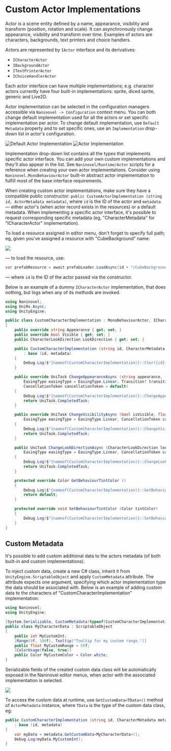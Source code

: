 # Custom Actor Implementations

Actor is a scene entity defined by a name, appearance, visibility and transform (position, rotation and scale). It can asynchronously change appearance, visibility and transform over time. Examples of actors are characters, backgrounds, text printers and choice handlers. 

Actors are represented by `IActor` interface and its derivatives:

* `ICharacterActor`
* `IBackgroundActor`
* `ITextPrinterActor`
* `IChoiceHandlerActor`

Each actor interface can have multiple implementations; e.g. character actors currently have four built-in implementations: sprite, diced sprite, generic and Live2D.

Actor implementation can be selected in the configuration managers accessible via `Naninovel -> Configuration` context menu. You can both change default implementation used for all the actors or set specific implementation per actor. To change default implementation, use `Default Metadata` property and to set specific ones, use an `Implementation` drop-down list in actor's configuration. 

![Default Actor Implementation](https://i.gyazo.com/b372520a15501dc9bc1e5f30f4c7f12d.png)
![Actor Implementation](https://i.gyazo.com/3256f3aea99ea453859f67135a7187ee.png)

Implementation drop-down list contains all the types that implements specific actor interface. You can add your own custom implementations and they'll also appear in the list. See `Naninovel/Runtime/Actor` scripts for a reference when creating your own actor implementations. Consider using `Naninovel.MonoBehaviourActor` built-in abstract actor implementation to fulfill most of the base interface requirements.

When creating custom actor implementations, make sure they have a compatible public constructor: `public CustomActorImplementation (string id, ActorMetadata metadata)`, where `id` is the ID of the actor and `metadata` — either actor's (when actor record exists in the resources) or a default metadata. When implementing a specific actor interface, it's possible to request corresponding specific metadata (eg, "CharacterMetadata" for "ICharacterActor" implementation).

To load a resource assigned in editor menu, don't forget to specify full path; eg, given you've assigned a resource with "CubeBackground" name:

![](https://i.gyazo.com/64ff6d6dede1cc8c2c3be83cfe6a6d74.png)

— to load the resource, use:

```csharp
var prefabResource = await prefabLoader.LoadAsync(id + "/CubeBackground");
```

— where `id` is the ID of the actor passed via the constructor.

Below is an example of a dummy `ICharacterActor` implementation, that does nothing, but logs when any of its methods are invoked.

```csharp
using Naninovel;
using UniRx.Async;
using UnityEngine;

public class CustomCharacterImplementation : MonoBehaviourActor, ICharacterActor
{
    public override string Appearance { get; set; }
    public override bool Visible { get; set; }
    public CharacterLookDirection LookDirection { get; set; }

    public CustomCharacterImplementation (string id, CharacterMetadata metadata)
        : base (id, metadata)
    {
        Debug.Log($"{nameof(CustomCharacterImplementation)}::Ctor({id})");
    }

    public override UniTask ChangeAppearanceAsync (string appearance, float duration, 
        EasingType easingType = EasingType.Linear, Transition? transition = default, 
        CancellationToken cancellationToken = default)
    {
        Debug.Log($"{nameof(CustomCharacterImplementation)}::ChangeAppearanceAsync({appearance})");
        return UniTask.CompletedTask;
    }

    public override UniTask ChangeVisibilityAsync (bool isVisible, float duration, 
        EasingType easingType = EasingType.Linear, CancellationToken cancellationToken = default)
    {
        Debug.Log($"{nameof(CustomCharacterImplementation)}::ChangeVisibilityAsync({isVisible})");
        return UniTask.CompletedTask;
    }

    public UniTask ChangeLookDirectionAsync (CharacterLookDirection lookDirection, float duration,
        EasingType easingType = EasingType.Linear, CancellationToken cancellationToken = default)
    {
        Debug.Log($"{nameof(CustomCharacterImplementation)}::ChangeLookDirectionAsync({lookDirection})");
        return UniTask.CompletedTask;
    }

    protected override Color GetBehaviourTintColor ()
    {
        Debug.Log($"{nameof(CustomCharacterImplementation)}::GetBehaviourTintColor");
        return default;
    }

    protected override void SetBehaviourTintColor (Color tintColor)
    {
        Debug.Log($"{nameof(CustomCharacterImplementation)}::SetBehaviourTintColor({tintColor})");
    }
}
```

## Custom Metadata

It's possible to add custom additional data to the actors metadata (of both built-in and custom implementations).

To inject custom data, create a new C# class, inherit it from `UnityEngine.ScriptableObject` and apply `CustomMetadata` attribute. The attribute expects one argument, specifying which actor implementation type the data should be associated with. Below is an example of adding custom data to the characters of "CustomCharacterImplementation" implementation:

```csharp
using Naninovel;
using UnityEngine;

[System.Serializable, CustomMetadata(typeof(CustomCharacterImplementation))]
public class MyCharacterData : ScriptableObject
{
    public int MyCustomInt;
    [Range(0f, 100f), Tooltip("Tooltip for my custom range.")]
    public float MyCustomRange = 50f;
    [ColorUsage(false, true)]
    public Color MyCustomColor = Color.white;
}
```

Serializable fields of the created custom data class will be automatically exposed in the Naninovel editor menus, when actor with the associated implementation is selected.

![](https://i.gyazo.com/74698c4a181a2c719d0c1ef8c5672eaa.png)

To access the custom data at runtime, use `GetCustomData<TData>()` method of `ActorMetadata` instance, where `TData` is the type of the custom data class, eg:

```csharp
public CustomCharacterImplementation (string id, CharacterMetadata metadata)
    : base (id, metadata)
{
    var myData = metadata.GetCustomData<MyCharacterData>();
    Debug.Log(myData.MyCustomInt);
}
```
